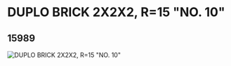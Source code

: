 # DUPLO BRICK 2X2X2, R=15 "NO. 10"
## 15989
![DUPLO BRICK 2X2X2, R=15 "NO. 10"](https://lc-www-live-s.legocdn.com/media/bricks/5/2/6056630.jpg)